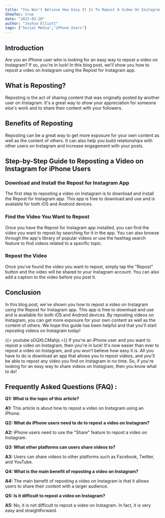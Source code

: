 ```yaml
---
title: "You Won't Believe How Easy It Is To Repost A Video On Instagram - iPhone Users, Here's How!"
ShowToc: true 
date: "2023-03-20"
author: "Joshua Elliott" 
tags: ["Social Media","iPhone Users"]
---
```

## Introduction 

Are you an iPhone user who is looking for an easy way to repost a video on Instagram? If so, you're in luck! In this blog post, we'll show you how to repost a video on Instagram using the Repost for Instagram app. 

## What is Reposting?

Reposting is the act of sharing content that was originally posted by another user on Instagram. It's a great way to show your appreciation for someone else's work and to share their content with your followers. 

## Benefits of Reposting

Reposting can be a great way to get more exposure for your own content as well as the content of others. It can also help you build relationships with other users on Instagram and increase engagement with your posts. 

## Step-by-Step Guide to Reposting a Video on Instagram for iPhone Users

### Download and Install the Repost for Instagram App

The first step to reposting a video on Instagram is to download and install the Repost for Instagram app. This app is free to download and use and is available for both iOS and Android devices. 

### Find the Video You Want to Repost

Once you have the Repost for Instagram app installed, you can find the video you want to repost by searching for it in the app. You can also browse through the app's library of popular videos or use the hashtag search feature to find videos related to a specific topic. 

### Repost the Video

Once you've found the video you want to repost, simply tap the "Repost" button and the video will be shared to your Instagram account. You can also add a caption to the video before you post it. 

## Conclusion 

In this blog post, we've shown you how to repost a video on Instagram using the Repost for Instagram app. This app is free to download and use and is available for both iOS and Android devices. By reposting videos on Instagram, you can get more exposure for your own content as well as the content of others. We hope this guide has been helpful and that you'll start reposting videos on Instagram today!

{{< youtube sGQXLCMahjs >}} 
If you're an iPhone user and you want to repost a video on Instagram, then you're in luck! It's now easier than ever to repost a video on Instagram, and you won't believe how easy it is. All you have to do is download an app that allows you to repost videos, and you'll be able to repost any video you find on Instagram in no time. So, if you're looking for an easy way to share videos on Instagram, then you know what to do!

## Frequently Asked Questions (FAQ) :
**Q1: What is the topic of this article?**

**A1:** This article is about how to repost a video on Instagram using an iPhone.

**Q2: What do iPhone users need to do to repost a video on Instagram?**

**A2:** iPhone users need to use the "Share" feature to repost a video on Instagram.

**Q3: What other platforms can users share videos to?**

**A3:** Users can share videos to other platforms such as Facebook, Twitter, and YouTube.

**Q4: What is the main benefit of reposting a video on Instagram?**

**A4:** The main benefit of reposting a video on Instagram is that it allows users to share their content with a larger audience.

**Q5: Is it difficult to repost a video on Instagram?**

**A5:** No, it is not difficult to repost a video on Instagram. In fact, it is very easy and straightforward.


